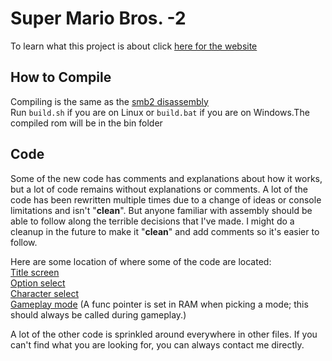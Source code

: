 # Super Mario Bros. -2 
To learn what this project is about click [here for the website](https://producks.github.io/Super_Mario_Bros_-2/)

## How to Compile
Compiling is the same as the [smb2 disassembly](https://github.com/Xkeeper0/smb2)  
Run ``build.sh`` if you are on Linux or ``build.bat`` if you are on Windows.The compiled rom will be in the bin folder  

## Code
Some of the new code has comments and explanations about how it works, but a lot of code remains without explanations or comments. A lot of the code has been rewritten multiple times due to a change of ideas or console limitations and isn't "**clean**". But anyone familiar with assembly should be able to follow along the terrible decisions that I've made. I might do a cleanup in the future to make it "**clean**" and add comments so it's easier to follow.

Here are some location of where some of the code are located:  
[Title screen](https://github.com/Producks/Super_Mario_Bros_-2/tree/main/src/menu)  
[Option select](https://github.com/Producks/Super_Mario_Bros_-2/tree/main/src/menu)  
[Character select](https://github.com/Producks/Super_Mario_Bros_-2/tree/main/src/character-select)  
[Gameplay mode](https://github.com/Producks/Super_Mario_Bros_-2/blob/dd549bd2552fe4f8a6de3fa66765781480d35702/src/prg-e-f.asm#L5507) (A func pointer is set in RAM when picking a mode; this should always be called during gameplay.)  

A lot of the other code is sprinkled around everywhere in other files. If you can't find what you are looking for, you can always contact me directly.
